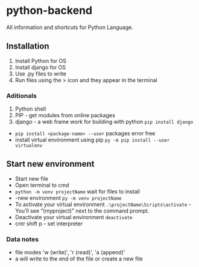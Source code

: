 # python-backend

All information and shortcuts for Python Language.

## Installation

1. Install Python for OS
2. Install django for OS
3. Use .py files to write
4. Run files using the > icon and they appear in the terminal

### Aditionals

1. Python shell
2. PIP - get modules from online packages
3. django - a web frame work for building with python `pip install django`

- `pip install <package-name> --user` packages error free
- install virtual environment using pip `py -m pip install --user virtualenv`

## Start new environment

- Start new file
- Open terminal to cmd
- `python -m venv projectName` wait for files to install
- -new environment `py -m venv projectName`
- To activate your virtual environment `.\projectName\Scripts\activate` - You’ll see “(myproject)” next to the command prompt.
- Deactivate your virtual environment `deactivate`
- cntr shift p - set interpreter

### Data notes
- file modes 'w (write)', 'r (read)', 'a (append)'
- a will write to the end of the file or create a new file